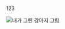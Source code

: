 123

![내가 그린 강아지 그림](https://user-images.githubusercontent.com/127907162/225530600-cfadce52-12b5-4009-99fc-4370fd3846b8.jpg)
